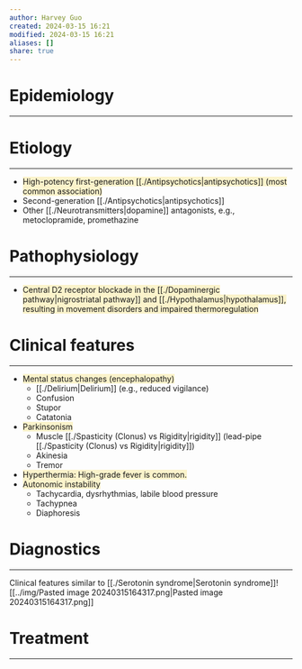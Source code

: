 ```yaml
---
author: Harvey Guo
created: 2024-03-15 16:21
modified: 2024-03-15 16:21
aliases: []
share: true
---
```

# Epidemiology
---


# Etiology
---
- <span style="background:rgba(240, 200, 0, 0.2)">High-potency first-generation [[./Antipsychotics|antipsychotics]] (most common association)</span>
- Second-generation [[./Antipsychotics|antipsychotics]]
- Other [[./Neurotransmitters|dopamine]] antagonists, e.g., metoclopramide, promethazine

# Pathophysiology
---
- <span style="background:rgba(240, 200, 0, 0.2)">Central D2 receptor blockade in the [[./Dopaminergic pathway|nigrostriatal pathway]] and [[./Hypothalamus|hypothalamus]], resulting in movement disorders and impaired thermoregulation</span>

# Clinical features
---
- <span style="background:rgba(240, 200, 0, 0.2)">Mental status changes (encephalopathy)</span>
	- [[./Delirium|Delirium]] (e.g., reduced vigilance)
	- Confusion
	- Stupor
	- Catatonia
- <span style="background:rgba(240, 200, 0, 0.2)">Parkinsonism</span>
	- Muscle [[./Spasticity (Clonus) vs Rigidity|rigidity]] (lead-pipe [[./Spasticity (Clonus) vs Rigidity|rigidity]])
	- Akinesia
	- Tremor
- <span style="background:rgba(240, 200, 0, 0.2)">Hyperthermia: High-grade fever is common.</span>
- <span style="background:rgba(240, 200, 0, 0.2)">Autonomic instability</span>
	- Tachycardia, dysrhythmias, labile blood pressure
	- Tachypnea
	- Diaphoresis

# Diagnostics
---
Clinical features similar to [[./Serotonin syndrome|Serotonin syndrome]]![[../img/Pasted image 20240315164317.png|Pasted image 20240315164317.png]]

# Treatment
---

